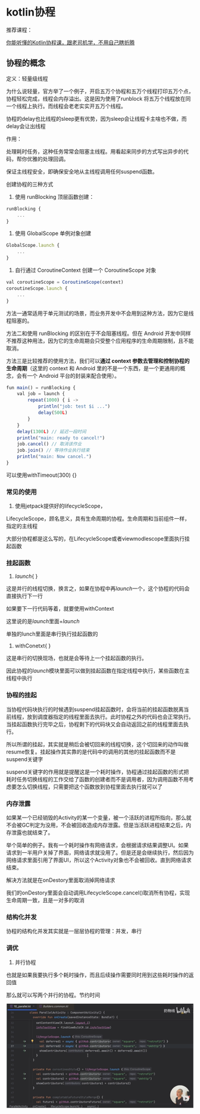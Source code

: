 # kotlin协程

推荐课程：

[你能听懂的Kotlin协程课，跟老司机学，不用自己瞎折腾](https://www.bilibili.com/video/BV1uo4y1y7ZF/?spm_id_from=333.337.search-card.all.click&vd_source=ec0e5977fe9a22b2ec5f18b49a4bed7c)

## 协程的概念

定义：轻量级线程

为什么说轻量，官方举了一个例子，开启五万个协程和五万个线程打印五万个点，协程轻松完成，线程会内存溢出。这是因为使用了runblock 将五万个线程放在同一个线程上执行。而线程会老老实实开五万个线程。

协程的delay也比线程的sleep更有优势，因为sleep会让线程卡主啥也不做，而delay会让出线程

作用：

处理耗时任务，这种任务常常会阻塞主线程。用看起来同步的方式写出异步的代码，帮你优雅的处理回调。

保证主线程安全，即确保安全地从主线程调用任何suspend函数。

创建协程的三种方式

1. 使用 runBlocking 顶层函数创建：

```JavaScript
runBlocking {
    ...
}
```

1. 使用 GlobalScope 单例对象创建

```JavaScript
GlobalScope.launch {
    ...
}
```

1. 自行通过 CoroutineContext 创建一个 CoroutineScope 对象

```JavaScript
val coroutineScope = CoroutineScope(context)
coroutineScope.launch {
    ...
}
```

方法一通常适用于单元测试的场景，而业务开发中不会用到这种方法，因为它是线程阻塞的。

方法二和使用 runBlocking 的区别在于不会阻塞线程。但在 Android 开发中同样不推荐这种用法，因为它的生命周期会只受整个应用程序的生命周期限制，且不能取消。

方法三是比较推荐的使用方法，我们可以**通过 context 参数去管理和控制协程的生命周期**（这里的 context 和 Android 里的不是一个东西，是一个更通用的概念，会有一个 Android 平台的封装来配合使用）。

```JavaScript
fun main() = runBlocking {
    val job = launch {
        repeat(1000) { i ->
            println("job: test $i ...")
            delay(500L)
        }
    }
    delay(1300L) // 延迟一段时间
    println("main: ready to cancel!")
    job.cancel() // 取消该作业
    job.join() // 等待作业执行结束
    println("main: Now cancel.")
}
```

可以使用withTimeout(300) {}

### 常见的使用

1. 使用jetpack提供好的lifecycleScope，

LifecycleScope，顾名思义，具有生命周期的协程。生命周期和当前组件一样，指定的主线程

大部分协程都是这么写的，在LifecycleScope或者viewmodlescope里面执行挂起函数

### 挂起函数

1. *launch*{   }

这是并行的线程切换，换言之，如果在协程中再*launch*一个，这个协程的代码会直接执行下一行

如果要下一行代码等着，就要使用withContext

这里说的是*launch*里面+*launch*

单独的lunch里面是串行执行挂起函数的

1. withConetxt{   }

这是串行的切换现场，也就是会等待上一个挂起函数的执行。

因此协程的*launch*模块里面可以做到挂起函数在指定线程中执行，某些函数在主线程中执行

### 协程的挂起

当协程代码块执行的时候遇到suspend挂起函数时，会将当前的挂起函数脱离当前线程，放到调度器指定的线程里面去执行。此时协程之外的代码也会正常执行。当挂起函数执行完毕之后，协程剩下的代码块又会自动返回之前的线程里面去执行。

所以所谓的挂起，其实就是稍后会被切回来的线程切换，这个切回来的动作叫做resume恢复。挂起操作其实靠的是代码中的调用的其他的挂起函数而不是suspend关键字

suspend关键字的作用就是提醒这是一个耗时操作，协程通过挂起函数的形式把耗时任务切换线程的工作交给了函数的创建者而不是调用者，因为调用函数不用考虑要怎么切换线程，只需要把这个函数放到协程里面去执行就可以了

### 内存泄露

如果某一个已经销毁的Activity的某一个变量，被一个活跃的进程所指向，那么就不会被GC判定为没用，不会被回收造成内存泄露。但是当活跃进程结束之后，内存泄露也就结束了。

举个简单的例子。我有一个耗时操作有网络请求，会根据请求结果调整UI。如果请求到一半用户关掉了界面，网络请求就没用了。但是还是会继续执行，然后因为网络请求里面引用了界面UI，所以这个Activity对象也不会被回收。直到网络请求结束。

解决方法就是在onDestory里面取消掉网络请求

我们的onDestory里面会自动调用LifecycleScope.cancel()取消所有协程，实现生命周期一致，且是一对多的取消

### 结构化并发

协程的结构化并发其实就是一层层协程的管理：并发，串行

### 调优

1. 并行协程

也就是如果我要执行多个耗时操作，而且后续操作需要同时用到这些耗时操作的返回值

那么就可以写两个并行的协程。节约时间

![img](kotlin协程.assets/17272463792511.png)